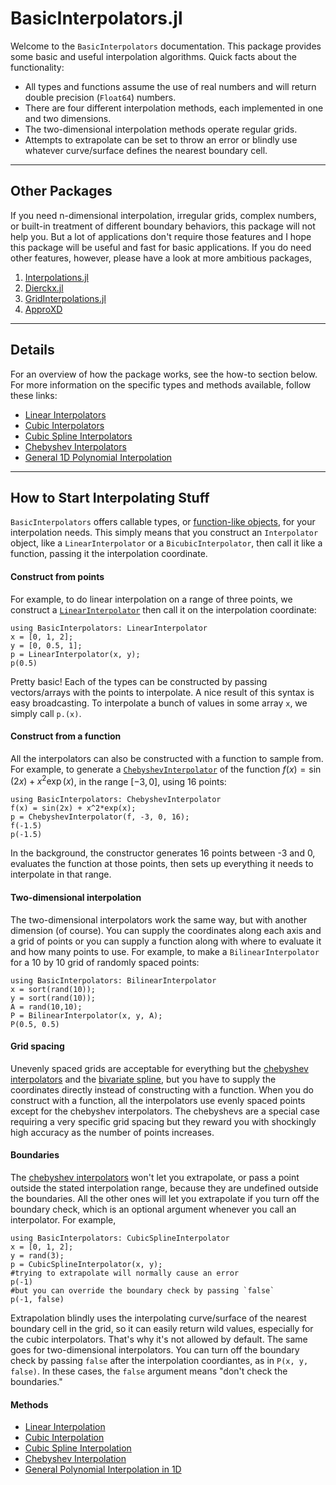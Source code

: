 # BasicInterpolators.jl

Welcome to the `BasicInterpolators` documentation. This package provides some basic and useful interpolation algorithms. Quick facts about the functionality:
* All types and functions assume the use of real numbers and will return double precision (`Float64`) numbers.
* There are four different interpolation methods, each implemented in one and two dimensions.
* The two-dimensional interpolation methods operate regular grids.
* Attempts to extrapolate can be set to throw an error or blindly use whatever curve/surface defines the nearest boundary cell.

--------------------------------------------------------------------------------
## Other Packages

If you need n-dimensional interpolation, irregular grids, complex numbers, or built-in treatment of different boundary behaviors, this package will not help you. But a lot of applications don't require those features and I hope this package will be useful and fast for basic applications. If you do need other features, however, please have a look at more ambitious packages,
1. [Interpolations.jl](https://github.com/JuliaMath/Interpolations.jl)
2. [Dierckx.jl](https://github.com/kbarbary/Dierckx.jl)
3. [GridInterpolations.jl](https://github.com/sisl/GridInterpolations.jl)
4. [ApproXD](https://github.com/floswald/ApproXD.jl)

--------------------------------------------------------------------------------

## Details

For an overview of how the package works, see the how-to section below. For more information on the specific types and methods available, follow these links:
* [Linear Interpolators](linear.md)
* [Cubic Interpolators](cubic.md)
* [Cubic Spline Interpolators](spline.md)
* [Chebyshev Interpolators](chebyshev.md)
* [General 1D Polynomial Interpolation](polynomial.md)

--------------------------------------------------------------------------------
## How to Start Interpolating Stuff

`BasicInterpolators` offers callable types, or [function-like objects](https://docs.julialang.org/en/v1/manual/methods/#Function-like-objects), for your interpolation needs. This simply means that you construct an `Interpolator` object, like a `LinearInterpolator` or a `BicubicInterpolator`, then call it like a function, passing it the interpolation coordinate.

#### Construct from points

 For example, to do linear interpolation on a range of three points, we construct a [`LinearInterpolator`](@ref) then call it on the interpolation coordinate:
```@repl
using BasicInterpolators: LinearInterpolator
x = [0, 1, 2];
y = [0, 0.5, 1];
p = LinearInterpolator(x, y);
p(0.5)
```
Pretty basic! Each of the types can be constructed by passing vectors/arrays with the points to interpolate. A nice result of this syntax is easy broadcasting. To interpolate a bunch of values in some array `x`, we simply call `p.(x)`.

#### Construct from a function

All the interpolators can also be constructed with a function to sample from. For example, to generate a [`ChebyshevInterpolator`](@ref) of the function $f(x) = \sin(2x) + x^2\exp(x)$, in the range $[-3,0]$, using 16 points:
```@repl
using BasicInterpolators: ChebyshevInterpolator
f(x) = sin(2x) + x^2*exp(x);
p = ChebyshevInterpolator(f, -3, 0, 16);
f(-1.5)
p(-1.5)
```
In the background, the constructor generates 16 points between -3 and 0, evaluates the function at those points, then sets up everything it needs to interpolate in that range.

#### Two-dimensional interpolation

The two-dimensional interpolators work the same way, but with another dimension (of course). You can supply the coordinates along each axis and a grid of points or you can supply a function along with where to evaluate it and how many points to use. For example, to make a `BilinearInterpolator` for a 10 by 10 grid of randomly spaced points:
```@repl
using BasicInterpolators: BilinearInterpolator
x = sort(rand(10));
y = sort(rand(10));
A = rand(10,10);
P = BilinearInterpolator(x, y, A);
P(0.5, 0.5)
```

#### Grid spacing

Unevenly spaced grids are acceptable for everything but the [chebyshev interpolators](chebyshev.md) and the [bivariate spline](spline.md), but you have to supply the coordinates directly instead of constructing with a function. When you do construct with a function, all the interpolators use evenly spaced points except for the chebyshev interpolators. The chebyshevs are a special case requiring a very specific grid spacing but they reward you with shockingly high accuracy as the number of points increases.

#### Boundaries

The [chebyshev interpolators](chebyshev.md) won't let you extrapolate, or pass a point outside the stated interpolation range, because they are undefined outside the boundaries. All the other ones will let you extrapolate if you turn off the boundary check, which is an optional argument whenever you call an interpolator. For example,
```@repl
using BasicInterpolators: CubicSplineInterpolator
x = [0, 1, 2];
y = rand(3);
p = CubicSplineInterpolator(x, y);
#trying to extrapolate will normally cause an error
p(-1)
#but you can override the boundary check by passing `false`
p(-1, false)
```
Extrapolation blindly uses the interpolating curve/surface of the nearest boundary cell in the grid, so it can easily return wild values, especially for the cubic interpolators. That's why it's not allowed by default. The same goes for two-dimensional interpolators. You can turn off the boundary check by passing `false` after the interpolation coordiantes, as in `P(x, y, false)`. In these cases, the `false` argument means "don't check the boundaries."

#### Methods

* [Linear Interpolation](linear.md)
* [Cubic Interpolation](cubic.md)
* [Cubic Spline Interpolation](spline.md)
* [Chebyshev Interpolation](chebyshev.md)
* [General Polynomial Interpolation in 1D](polynomial.md)
